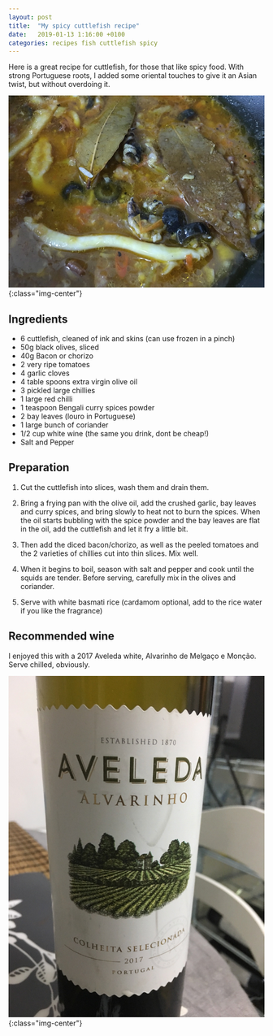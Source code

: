 ```yaml
---
layout: post
title:  "My spicy cuttlefish recipe"
date:   2019-01-13 1:16:00 +0100
categories: recipes fish cuttlefish spicy
---
```


Here is a great recipe for cuttlefish, for those that like spicy food. With strong Portuguese roots, I added some oriental touches to give it an Asian twist, but without overdoing it.

![Spicy Cuttlefish](/assets/images/post-images/2019-01-10-da_bomb_spicy_cuttlefish_recipe/result.jpg){:class="img-center"}

## Ingredients

- 6 cuttlefish, cleaned of ink and skins (can use frozen in a pinch)
- 50g black olives, sliced
- 40g Bacon or chorizo
- 2 very ripe tomatoes
- 4 garlic cloves
- 4 table spoons extra virgin olive oil
- 3 pickled large chillies
- 1 large red chilli
- 1 teaspoon Bengali curry spices powder
- 2 bay leaves (louro in Portuguese)
- 1 large bunch of coriander
- 1/2 cup white wine (the same you drink, dont be cheap!)
- Salt and Pepper

## Preparation

1. Cut the cuttlefish into slices, wash them and drain them.

2. Bring a frying pan with the olive oil, add the crushed garlic, bay leaves and curry spices, and bring slowly to heat not to burn the spices. When the oil starts bubbling with the spice powder and the bay leaves are flat in the oil, add the cuttlefish and let it fry a little bit.

3. Then add the diced bacon/chorizo, as well as the peeled tomatoes and the 2 varieties of chillies cut into thin slices. Mix well.

4. When it begins to boil, season with salt and pepper and cook until the squids are tender. Before serving, carefully mix in the olives and coriander.

5. Serve with white basmati rice (cardamom optional, add to the rice water if you like the fragrance)

## Recommended wine

I enjoyed this with a 2017 Aveleda white, Alvarinho de Melgaço e Monção. Serve chilled, obviously.

![Aveleda 2017](/assets/images/post-images/2019-01-10-da_bomb_spicy_cuttlefish_recipe/aveleda_2017.jpg){:class="img-center"}